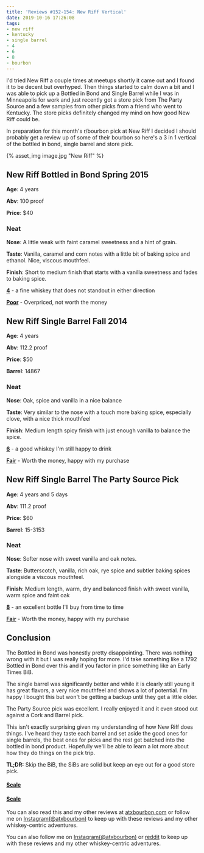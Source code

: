 ```yaml
---
title: 'Reviews #152-154: New Riff Vertical'
date: 2019-10-16 17:26:08
tags:
- new riff
- kentucky
- single barrel
- 4
- 6
- 8
- bourbon
---
```


I'd tried New Riff a couple times at meetups shortly it came out and I found it to be decent but overhyped. Then things started to calm down a bit and I was able to pick up a Bottled in Bond and Single Barrel while I was in Minneapolis for work and just recently got a store pick from The Party Source and a few samples from other picks from a friend who went to Kentucky. The store picks definitely changed my mind on how good New Riff could be. 

In preparation for this month's r/bourbon pick at New Riff I decided I should probably get a review up of some of their bourbon so here's a 3 in 1 vertical of the bottled in bond, single barrel and store pick.

{% asset_img image.jpg "New Riff" %}

## New Riff Bottled in Bond Spring 2015
**Age**: 4 years

**Abv**: 100 proof

**Price**: $40

### Neat
**Nose**: A little weak with faint caramel sweetness and a hint of grain.

**Taste**: Vanilla, caramel and corn notes with a little bit of baking spice and ethanol. Nice, viscous mouthfeel.

**Finish**: Short to medium finish that starts with a vanilla sweetness and fades to baking spice.

[**4**](https://atxbourbon.com/tags/4/) - a fine whiskey that does not standout in either direction

[**Poor**](https://atxbourbon.com/tags/poor-value/) - Overpriced, not worth the money

## New Riff Single Barrel Fall 2014
**Age**: 4 years

**Abv**: 112.2 proof

**Price**: $50

**Barrel**: 14867 

### Neat
**Nose**: Oak, spice and vanilla in a nice balance

**Taste**: Very similar to the nose with a touch more baking spice, especially clove, with a nice thick mouthfeel

**Finish**: Medium length spicy finish with just enough vanilla to balance the spice.

[**6**](https://atxbourbon.com/tags/6/) - a good whiskey I'm still happy to drink

[**Fair**](https://atxbourbon.com/tags/fair-value/) - Worth the money, happy with my purchase

## New Riff Single Barrel The Party Source Pick
**Age**: 4 years and 5 days

**Abv**: 111.2 proof

**Price**: $60

**Barrel**: 15-3153

### Neat
**Nose**: Softer nose with sweet vanilla and oak notes.

**Taste**: Butterscotch, vanilla, rich oak, rye spice and subtler baking spices alongside a viscous mouthfeel.

**Finish**: Medium length, warm, dry and balanced finish with sweet vanilla, warm spice and faint oak

[**8**](https://atxbourbon.com/tags/8/) - an excellent bottle I'll buy from time to time

[**Fair**](https://atxbourbon.com/tags/fair-value/) - Worth the money, happy with my purchase

## Conclusion

The Bottled in Bond was honestly pretty disappointing. There was nothing wrong with it but I was really hoping for more. I'd take something like a 1792 Bottled in Bond over this and if you factor in price something like an Early Times BiB.

The single barrel was significantly better and while it is clearly still young it has great flavors, a very nice mouthfeel and shows a lot of potential. I'm happy I bought this but won't be getting a backup until they get a little older.

The Party Source pick was excellent. I really enjoyed it and it even stood out against a Cork and Barrel pick.

This isn't exactly surprising given my understanding of how New Riff does things. I've heard they taste each barrel and set aside the good ones for single barrels, the best ones for picks and the rest get batched into the bottled in bond product. Hopefully we'll be able to learn a lot more about how they do things on the pick trip.

**TL;DR:** Skip the BiB, the SiBs are solid but keep an eye out for a good store pick.

#### [Scale](http://atxbourbon.com/Scale/)

#### [Scale](https://www.reddit.com/r/atxbourbon/comments/c9zarn/updated_review_scale/)

You can also read this and my other reviews at [atxbourbon.com](http://atxbourbon.com) or follow me on [Instagram(@atxbourbon)](https://www.instagram.com/atxbourbon/) to keep up with these reviews and my other whiskey-centric adventures.


You can also follow me on [Instagram(@atxbourbon)](https://www.instagram.com/atxbourbon/) or [reddit](https://www.reddit.com/r/atxbourbon/) to keep up with these reviews and my other whiskey-centric adventures.